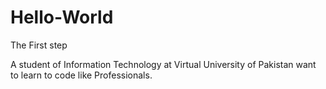 # Hello-World
The First step



A student of Information Technology at Virtual University of Pakistan want to learn to code like Professionals.
